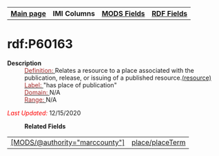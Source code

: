 <!DOCTYPE html>
<html>

<body>
<table style="width:100%">
  <tr>
    <th><a href="index.md">Main page</a></th>
	<th>IMI Columns</th>
    <th><a href="MODS.md">MODS Fields</a></th>
    <th><a href="#">RDF Fields</a></th>
  </tr>
</table>



<h1>rdf:P60163</h1>
<dl>
  <dt><b>Description</b></dt>
  <dd><ins><font color="brown">Definition: </font></ins>Relates a resource to a place associated with the publication, release, or issuing of a published resource.<a href="http://www.rdaregistry.info/Elements/u/#P60163">(resource) </a></dd>
  <dd><ins><font color="brown">Label: </font></ins> "has place of publication"</dd>
  <dd><ins><font color="brown">Domain: </font></ins> N/A</dd>
  <dd><ins><font color="brown">Range: </font></ins> N/A</dd>
	<p><font color="red"><i>Last Updated: </i></font>12/15/2020</p>
</dl>
<dl>
	<dd><b>Related Fields</b></dd>
		<table>
			<td><a href="MODS.marccounty.md">[MODS/@authority="marccounty"]<a/a></td>
			<td><a href="mods.place.placeterm.md">place/placeTerm</a></td>
		</table>
</dl>
</body>
</html>